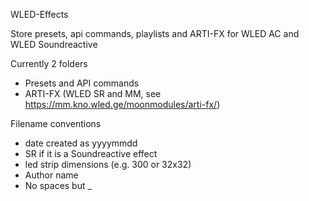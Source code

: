 WLED-Effects

Store presets, api commands, playlists and ARTI-FX for WLED AC and WLED Soundreactive

Currently 2 folders

* Presets and API commands
* ARTI-FX (WLED SR and MM, see https://mm.kno.wled.ge/moonmodules/arti-fx/)

Filename conventions
* date created as yyyymmdd
* SR if it is a Soundreactive effect
* led strip dimensions (e.g. 300 or 32x32)
* Author name
* No spaces but _
